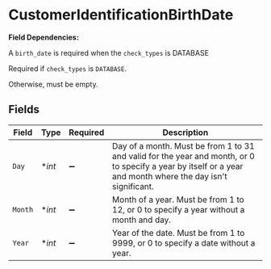 # CustomerIdentificationBirthDate

**Field Dependencies:**

A `birth_date` is required when the `check_types` is DATABASE

Required if `check_types` is `DATABASE`.

Otherwise, must be empty.


## Fields

| Field                                                                                                                                                        | Type                                                                                                                                                         | Required                                                                                                                                                     | Description                                                                                                                                                  |
| ------------------------------------------------------------------------------------------------------------------------------------------------------------ | ------------------------------------------------------------------------------------------------------------------------------------------------------------ | ------------------------------------------------------------------------------------------------------------------------------------------------------------ | ------------------------------------------------------------------------------------------------------------------------------------------------------------ |
| `Day`                                                                                                                                                        | **int*                                                                                                                                                       | :heavy_minus_sign:                                                                                                                                           | Day of a month. Must be from 1 to 31 and valid for the year and month, or 0 to specify a year by itself or a year and month where the day isn't significant. |
| `Month`                                                                                                                                                      | **int*                                                                                                                                                       | :heavy_minus_sign:                                                                                                                                           | Month of a year. Must be from 1 to 12, or 0 to specify a year without a month and day.                                                                       |
| `Year`                                                                                                                                                       | **int*                                                                                                                                                       | :heavy_minus_sign:                                                                                                                                           | Year of the date. Must be from 1 to 9999, or 0 to specify a date without a year.                                                                             |